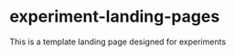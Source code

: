 experiment-landing-pages
========================

This is a template landing page designed for experiments
